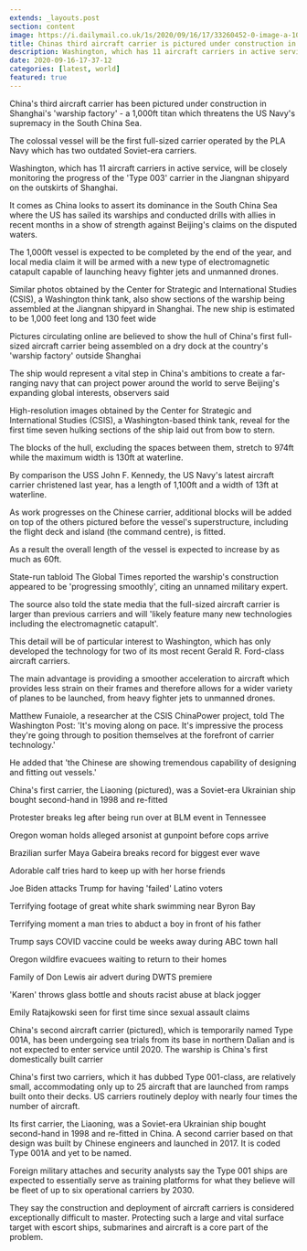 ```yaml
---
extends: _layouts.post
section: content
image: https://i.dailymail.co.uk/1s/2020/09/16/17/33260452-0-image-a-101_1600273924572.jpg 
title: Chinas third aircraft carrier is pictured under construction in Shanghais warship factory 
description: Washington, which has 11 aircraft carriers in active service, will be closely monitoring the progress of the Type 003 carrier in the Jiangnan shipyard on the outskirts of Shanghai. 
date: 2020-09-16-17-37-12 
categories: [latest, world] 
featured: true 
--- 
```

China's third aircraft carrier has been pictured under construction in Shanghai's 'warship factory' - a 1,000ft titan which threatens the US Navy's supremacy in the South China Sea. 

The colossal vessel will be the first full-sized carrier operated by the PLA Navy which has two outdated Soviet-era carriers.

Washington, which has 11 aircraft carriers in active service, will be closely monitoring the progress of the 'Type 003' carrier in the Jiangnan shipyard on the outskirts of Shanghai.

It comes as China looks to assert its dominance in the South China Sea where the US has sailed its warships and conducted drills with allies in recent months in a show of strength against Beijing's claims on the disputed waters. 

The 1,000ft vessel is expected to be completed by the end of the year, and local media claim it will be armed with a new type of electromagnetic catapult capable of launching heavy fighter jets and unmanned drones.

Similar photos obtained by the Center for Strategic and International Studies (CSIS), a Washington think tank, also show sections of the warship being assembled at the Jiangnan shipyard in Shanghai. The new ship is estimated to be 1,000 feet long and 130 feet wide

Pictures circulating online are believed to show the hull of China's first full-sized aircraft carrier being assembled on a dry dock at the country's 'warship factory' outside Shanghai

The ship would represent a vital step in China's ambitions to create a far-ranging navy that can project power around the world to serve Beijing's expanding global interests, observers said

High-resolution images obtained by the Center for Strategic and International Studies (CSIS), a Washington-based think tank, reveal for the first time seven hulking sections of the ship laid out from bow to stern.

The blocks of the hull, excluding the spaces between them, stretch to 974ft while the maximum width is 130ft at waterline.

By comparison the USS John F. Kennedy, the US Navy's latest aircraft carrier christened last year, has a length of 1,100ft and a width of 13ft at waterline.

As work progresses on the Chinese carrier, additional blocks will be added on top of the others pictured before the vessel's superstructure, including the flight deck and island (the command centre), is fitted.

As a result the overall length of the vessel is expected to increase by as much as 60ft. 

State-run tabloid The Global Times reported the warship's construction appeared to be 'progressing smoothly', citing an unnamed military expert.

The source also told the state media that the full-sized aircraft carrier is larger than previous carriers and will 'likely feature many new technologies including the electromagnetic catapult'.

This detail will be of particular interest to Washington, which has only developed the technology for two of its most recent Gerald R. Ford-class aircraft carriers.

The main advantage is providing a smoother acceleration to aircraft which provides less strain on their frames and therefore allows for a wider variety of planes to be launched, from heavy fighter jets to unmanned drones.

Matthew Funaiole, a researcher at the CSIS ChinaPower project, told The Washington Post: 'It's moving along on pace. It's impressive the process they're going through to position themselves at the forefront of carrier technology.'

He added that 'the Chinese are showing tremendous capability of designing and fitting out vessels.'  

China's first carrier, the Liaoning (pictured), was a Soviet-era Ukrainian ship bought second-hand in 1998 and re-fitted

Protester breaks leg after being run over at BLM event in Tennessee

Oregon woman holds alleged arsonist at gunpoint before cops arrive

Brazilian surfer Maya Gabeira breaks record for biggest ever wave

Adorable calf tries hard to keep up with her horse friends

Joe Biden attacks Trump for having 'failed' Latino voters

Terrifying footage of great white shark swimming near Byron Bay

Terrifying moment a man tries to abduct a boy in front of his father

Trump says COVID vaccine could be weeks away during ABC town hall

Oregon wildfire evacuees waiting to return to their homes

Family of Don Lewis air advert during DWTS premiere

'Karen' throws glass bottle and shouts racist abuse at black jogger

Emily Ratajkowski seen for first time since sexual assault claims

China's second aircraft carrier (pictured), which is temporarily named Type 001A, has been undergoing sea trials from its base in northern Dalian and is not expected to enter service until 2020. The warship is China's first domestically built carrier

China's first two carriers, which it has dubbed Type 001-class, are relatively small, accommodating only up to 25 aircraft that are launched from ramps built onto their decks. US carriers routinely deploy with nearly four times the number of aircraft.

Its first carrier, the Liaoning, was a Soviet-era Ukrainian ship bought second-hand in 1998 and re-fitted in China. A second carrier based on that design was built by Chinese engineers and launched in 2017. It is coded Type 001A and yet to be named.  

Foreign military attaches and security analysts say the Type 001 ships are expected to essentially serve as training platforms for what they believe will be fleet of up to six operational carriers by 2030. 

They say the construction and deployment of aircraft carriers is considered exceptionally difficult to master. Protecting such a large and vital surface target with escort ships, submarines and aircraft is a core part of the problem.

